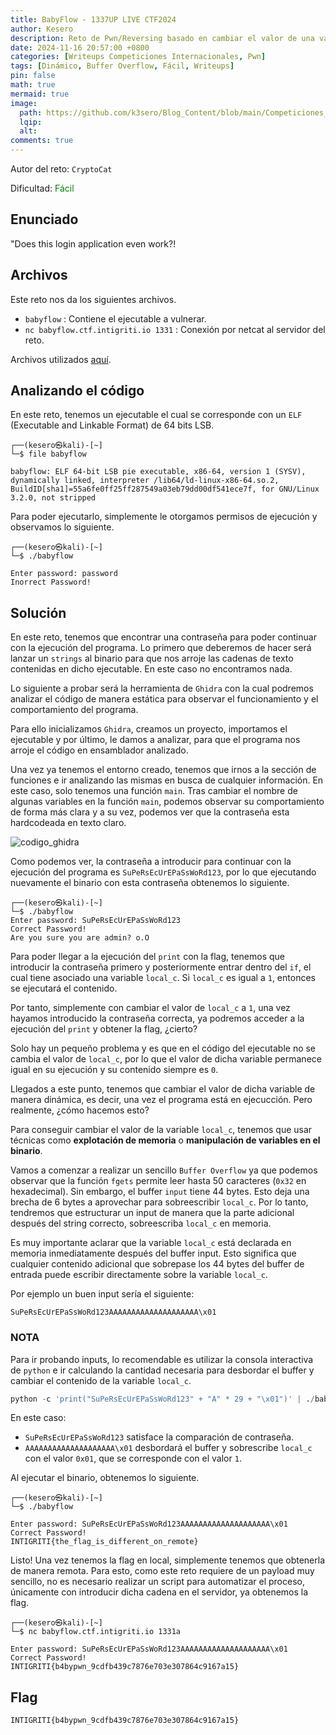 ```yaml
---
title: BabyFlow - 1337UP LIVE CTF2024
author: Kesero
description: Reto de Pwn/Reversing basado en cambiar el valor de una variable en ejecución mediante un bufferoverflow.
date: 2024-11-16 20:57:00 +0800
categories: [Writeups Competiciones Internacionales, Pwn]
tags: [Dinámico, Buffer Overflow, Fácil, Writeups]
pin: false
math: true
mermaid: true
image:
  path: https://github.com/k3sero/Blog_Content/blob/main/Competiciones_Internacionales_Writeups/2024/Pwn/1337UpCTF2024/BabyFlow/BabyFlow.jpg?raw=true
  lqip: 
  alt: 
comments: true
---
```


Autor del reto: `CryptoCat`

Dificultad: <font color=green>Fácil</font>

## Enunciado

"Does this login application even work?!

## Archivos

Este reto nos da los siguientes archivos.

- `babyflow` : Contiene el ejecutable a vulnerar.
- `nc babyflow.ctf.intigriti.io 1331` : Conexión por netcat al servidor del reto.

Archivos utilizados [aquí](https://github.com/k3sero/Blog_Content/tree/main/Competiciones_Internacionales_Writeups/2024/Pwn/1337UpCTF2024/BabyFlow).

## Analizando el código

En este reto, tenemos un ejecutable el cual se corresponde con un `ELF` (Executable and Linkable Format) de 64 bits LSB.

    ┌──(kesero㉿kali)-[~]
    └─$ file babyflow

    babyflow: ELF 64-bit LSB pie executable, x86-64, version 1 (SYSV), dynamically linked, interpreter /lib64/ld-linux-x86-64.so.2, BuildID[sha1]=55a6fe0ff25ff287549a03eb79dd00df541ece7f, for GNU/Linux 3.2.0, not stripped

Para poder ejecutarlo, simplemente le otorgamos permisos de ejecución y observamos lo siguiente.

    ┌──(kesero㉿kali)-[~]
    └─$ ./babyflow

    Enter password: password
    Inorrect Password!

## Solución

En este reto, tenemos que encontrar una contraseña para poder continuar con la ejecución del programa. Lo primero que deberemos de hacer será lanzar un `strings` al binario para que nos arroje las cadenas de texto contenidas en dicho ejecutable. En este caso no encontramos nada.

Lo siguiente a probar será la herramienta de `Ghidra` con la cual podremos analizar el código de manera estática para observar el funcionamiento y el comportamiento del programa.

Para ello inicializamos `Ghidra`, creamos un proyecto, importamos el ejecutable y por último, le damos a analizar, para que el programa nos arroje el código en ensamblador analizado.

Una vez ya tenemos el entorno creado, tenemos que irnos a la sección de funciones e ir analizando las mismas en busca de cualquier información. En este caso, solo tenemos una función `main`.
Tras cambiar el nombre de algunas variables en la función `main`, podemos observar su comportamiento de forma más clara y a su vez, podemos ver que la contraseña esta hardcodeada en texto claro.

![codigo_ghidra](https://github.com/k3sero/Blog_Content/blob/main/Competiciones_Internacionales_Writeups/2024/Pwn/1337UpCTF2024/BabyFlow/function.png?raw=true)

Como podemos ver, la contraseña a introducir para continuar con la ejecución del programa es `SuPeRsEcUrEPaSsWoRd123`, por lo que ejecutando nuevamente el binario con esta contraseña obtenemos lo siguiente.

    ┌──(kesero㉿kali)-[~]
    └─$ ./babyflow
    Enter password: SuPeRsEcUrEPaSsWoRd123
    Correct Password!
    Are you sure you are admin? o.O

Para poder llegar a la ejecución del `print` con la flag, tenemos que introducir la contraseña primero y posteriormente entrar dentro del `if`, el cual tiene asociado una variable `local_c`. Si `local_c` es igual a `1`, entonces se ejecutará el contenido.

Por tanto, simplemente con cambiar el valor de `local_c` a `1`, una vez hayamos introducido la contraseña correcta, ya podremos acceder a la ejecución del `print` y obtener la flag, ¿cierto?

Solo hay un pequeño problema y es que en el código del ejecutable no se cambia el valor de `local_c`, por lo que el valor de dicha variable permanece igual en su ejecución y su contenido siempre es `0`.

Llegados a este punto, tenemos que cambiar el valor de dicha variable de manera dinámica, es decir, una vez el programa está en ejecucción. Pero realmente, ¿cómo hacemos esto?

Para conseguir cambiar el valor de la variable `local_c`, tenemos que usar técnicas como **explotación de memoria** o **manipulación de variables en el binario**. 

Vamos a comenzar a realizar un sencillo `Buffer Overflow` ya que podemos observar que la función `fgets` permite leer hasta 50 caracteres (`0x32` en hexadecimal). Sin embargo, el buffer `input` tiene 44 bytes. Esto deja una brecha de 6 bytes a aprovechar para sobreescribir `local_c`. Por lo tanto, tendremos que estructurar un input de manera que la parte adicional después del string correcto, sobreescriba `local_c` en memoria.

Es muy importante aclarar que la variable `local_c` está declarada en memoria inmediatamente después del buffer input. Esto significa que cualquier contenido adicional que sobrepase los 44 bytes del buffer de entrada puede escribir directamente sobre la variable `local_c`.

Por ejemplo un buen input sería el siguiente:

```plaintext
SuPeRsEcUrEPaSsWoRd123AAAAAAAAAAAAAAAAAAAA\x01
```

### NOTA

Para ir probando inputs, lo recomendable es utilizar la consola interactiva de `python` e ir calculando la cantidad necesaria para desbordar el buffer y cambiar el contenido de la variable `local_c`.

```py
python -c 'print("SuPeRsEcUrEPaSsWoRd123" + "A" * 29 + "\x01")' | ./babyflow
```

En este caso:
- `SuPeRsEcUrEPaSsWoRd123` satisface la comparación de contraseña.
- `AAAAAAAAAAAAAAAAAAAA\x01` desbordará el buffer y sobrescribe `local_c` con el valor `0x01`, que se corresponde con el valor `1`.

Al ejecutar el binario, obtenemos lo siguiente.

    ┌──(kesero㉿kali)-[~]
    └─$ ./babyflow

    Enter password: SuPeRsEcUrEPaSsWoRd123AAAAAAAAAAAAAAAAAAAA\x01
    Correct Password!
    INTIGRITI{the_flag_is_different_on_remote}

Listo! Una vez tenemos la flag en local, simplemente tenemos que obtenerla de manera remota. Para esto, como este reto requiere de un payload muy sencillo, no es necesario realizar un script para automatizar el proceso, únicamente con introducir dicha cadena en el servidor, ya obtenemos la flag.

    ┌──(kesero㉿kali)-[~]
    └─$ nc babyflow.ctf.intigriti.io 1331a

    Enter password: SuPeRsEcUrEPaSsWoRd123AAAAAAAAAAAAAAAAAAAA\x01
    Correct Password!
    INTIGRITI{b4bypwn_9cdfb439c7876e703e307864c9167a15}

## Flag

`INTIGRITI{b4bypwn_9cdfb439c7876e703e307864c9167a15}`